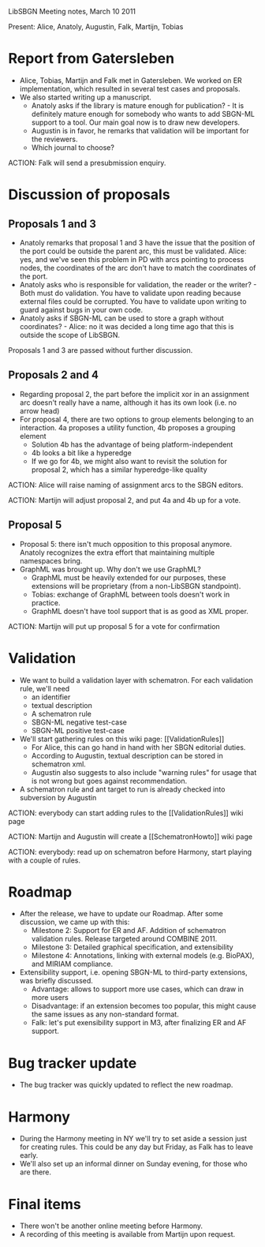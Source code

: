 LibSBGN Meeting notes, March 10 2011

Present: Alice, Anatoly, Augustin, Falk, Martijn, Tobias

Report from Gatersleben
=======================

-   Alice, Tobias, Martijn and Falk met in Gatersleben. We worked on ER implementation, which resulted in several test cases and proposals.
-   We also started writing up a manuscript.
    -   Anatoly asks if the library is mature enough for publication? - It is definitely mature enough for somebody who wants to add SBGN-ML support to a tool. Our main goal now is to draw new developers.
    -   Augustin is in favor, he remarks that validation will be important for the reviewers.
    -   Which journal to choose?

ACTION: Falk will send a presubmission enquiry.

Discussion of proposals
=======================

Proposals 1 and 3
-----------------

-   Anatoly remarks that proposal 1 and 3 have the issue that the position of the port could be outside the parent arc, this must be validated. Alice: yes, and we've seen this problem in PD with arcs pointing to process nodes, the coordinates of the arc don't have to match the coordinates of the port.
-   Anatoly asks who is responsible for validation, the reader or the writer? - Both must do validation. You have to validate upon reading because external files could be corrupted. You have to validate upon writing to guard against bugs in your own code.
-   Anatoly asks if SBGN-ML can be used to store a graph without coordinates? - Alice: no it was decided a long time ago that this is outside the scope of LibSBGN.

Proposals 1 and 3 are passed without further discussion.

Proposals 2 and 4
-----------------

-   Regarding proposal 2, the part before the implicit xor in an assignment arc doesn't really have a name, although it has its own look (i.e. no arrow head)
-   For proposal 4, there are two options to group elements belonging to an interaction. 4a proposes a utility function, 4b proposes a grouping element
    -   Solution 4b has the advantage of being platform-independent
    -   4b looks a bit like a hyperedge
    -   If we go for 4b, we might also want to revisit the solution for proposal 2, which has a similar hyperedge-like quality

ACTION: Alice will raise naming of assignment arcs to the SBGN editors.

ACTION: Martijn will adjust proposal 2, and put 4a and 4b up for a vote.

Proposal 5
----------

-   Proposal 5: there isn't much opposition to this proposal anymore. Anatoly recognizes the extra effort that maintaining multiple namespaces bring.
-   GraphML was brought up. Why don't we use GraphML?
    -   GraphML must be heavily extended for our purposes, these extensions will be proprietary (from a non-LibSBGN standpoint).
    -   Tobias: exchange of GraphML between tools doesn't work in practice.
    -   GraphML doesn't have tool support that is as good as XML proper.

ACTION: Martijn will put up proposal 5 for a vote for confirmation

Validation
==========

-   We want to build a validation layer with schematron. For each validation rule, we'll need
    -   an identifier
    -   textual description
    -   A schematron rule
    -   SBGN-ML negative test-case
    -   SBGN-ML positive test-case
-   We'll start gathering rules on this wiki page: [[ValidationRules]]
    -   For Alice, this can go hand in hand with her SBGN editorial duties.
    -   According to Augustin, textual description can be stored in schematron xml.
    -   Augustin also suggests to also include "warning rules" for usage that is not wrong but goes against recommendation.
-   A schematron rule and ant target to run is already checked into subversion by Augustin

ACTION: everybody can start adding rules to the [[ValidationRules]] wiki page

ACTION: Martijn and Augustin will create a [[SchematronHowto]] wiki page

ACTION: everybody: read up on schematron before Harmony, start playing with a couple of rules.

Roadmap
=======

-   After the release, we have to update our Roadmap. After some discussion, we came up with this:
    -   Milestone 2: Support for ER and AF. Addition of schematron validation rules. Release targeted around COMBINE 2011.
    -   Milestone 3: Detailed graphical specification, and extensibility
    -   Milestone 4: Annotations, linking with external models (e.g. BioPAX), and MIRIAM compliance.
-   Extensibility support, i.e. opening SBGN-ML to third-party extensions, was briefly discussed.
    -   Advantage: allows to support more use cases, which can draw in more users
    -   Disadvantage: if an extension becomes too popular, this might cause the same issues as any non-standard format.
    -   Falk: let's put exensibility support in M3, after finalizing ER and AF support.

Bug tracker update
==================

-   The bug tracker was quickly updated to reflect the new roadmap.

Harmony
=======

-   During the Harmony meeting in NY we'll try to set aside a session just for creating rules. This could be any day but Friday, as Falk has to leave early.
-   We'll also set up an informal dinner on Sunday evening, for those who are there.

Final items
===========

-   There won't be another online meeting before Harmony.
-   A recording of this meeting is available from Martijn upon request.
